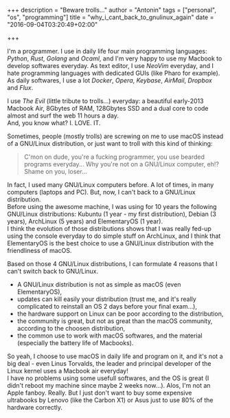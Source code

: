 +++
description = "Beware trolls..."
author = "Antonin"
tags = ["personal", "os", "programming"]
title = "why_i_cant_back_to_gnulinux_again"
date = "2016-09-04T03:20:49+02:00"

+++

I'm a programmer.
I use in daily life four main programming languages: _Python_, _Rust_, _Golang_ and _Ocaml_, and I'm very happy to use my Macbook to develop softwares everyday.
As text editor, I use _NeoVim_ everyday, and I hate programming languages with dedicated GUIs (like Pharo for example).  
As daily softwares, I use a lot _Docker_, _Opera_, _Keybase_, _AirMail_, _Dropbox_ and _Flux_.

I use _The Evil_ (little tribute to trolls...) everyday: a beautiful early-2013 Macbook Air, 8Gbytes of RAM, 128Gbytes SSD and a dual core to code almost and surf the web 11 hours a day.  
And, you know what? I. LOVE. IT.

Sometimes, people (mostly trolls) are screwing on me to use macOS instead of a GNU/Linux distribution, or just want to troll with this kind of thinking:
>	C'mon on dude, you're a fucking programmer, you use bearded programs everyday...
>	Why you're not on a GNU/Linux computer, eh!?
>	Shame on you, loser...

In fact, I used many GNU/Linux computers before.
A lot of times, in many computers (laptops and PC).
But, now, I can't back to a GNU/Linux distribution.  
Before using the awesome machine, I was using for 10 years the following GNU/Linux distributions: Kubuntu (1 year - my first distribution), Debian (3 years), ArchLinux (5 years) and ElementaryOS (1 year).  
I think the evolution of those distributions shows that I was really fed-up using the console everyday to do simple stuff on ArchLinux, and I think that ElementaryOS is the best choice to use a GNU/Linux distribution with the friendliness of macOS.

Based on those 4 GNU/Linux distributions, I can formulate 4 reasons that I can't switch back to GNU/Linux.

*	A GNU/Linux distribution is not as simple as macOS (even ElementaryOS),
*	updates can kill easily your distribution (trust me, and it's really complicated to reinstall an OS 2 days before your final exam...),
*	the hardware support on Linux can be poor according to the distribution,
*	the community is great, but not as great than the macOS community, according to the choosen distribution,
*	the common use to work with macOS softwares, and the material (especially the battery life of Macbooks).

So yeah, I choose to use macOS in daily life and program on it, and it's not a big deal - even Linus Torvalds, the leader and principal developer of the Linux kernel uses a Macbook air everyday!  
I have no problems using some usefull softwares, and the OS is great (I didn't reboot my machine since maybe 2 weeks now...).
Alos, I'm not an Apple fanboy.
Really.
But I just don't want to buy some expensive ultrabooks by Lenovo (like the Carbon X1) or Asus just to use 80% of the hardware correctly.
